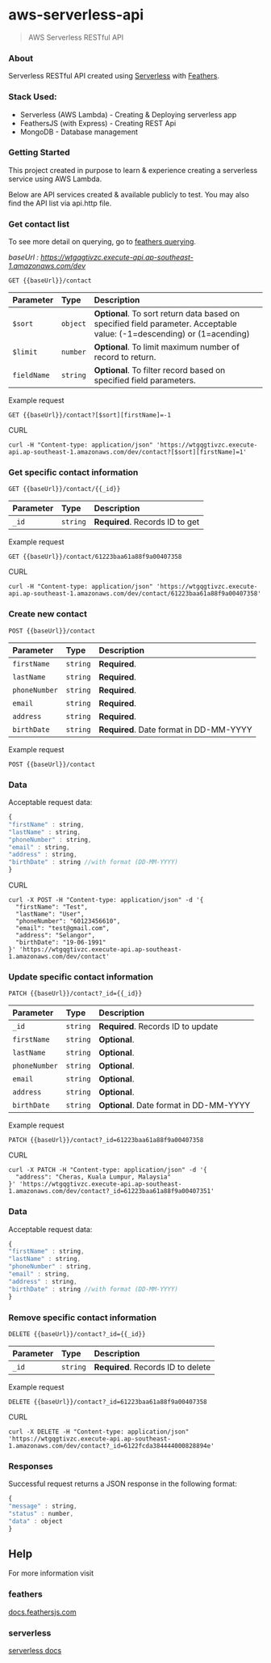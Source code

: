 # aws-serverless-api

> AWS Serverless RESTful API

### About

Serverless RESTful API created using [Serverless](https://www.serverless.com/framework/docs/getting-started) with [Feathers](http://feathersjs.com).
  



### Stack Used:

- Serverless (AWS Lambda) - Creating & Deploying serverless app
- FeathersJS (with Express) - Creating REST Api
- MongoDB - Database management

 



### Getting Started

This project created in purpose to learn & experience creating a serverless service using AWS Lambda.

Below are API services created & available publicly to test. You may also find the API list via api.http file.




### Get contact list

To see more detail on querying, go to [feathers querying](https://docs.feathersjs.com/api/databases/querying.html).



_baseUrl : https://wtgqgtivzc.execute-api.ap-southeast-1.amazonaws.com/dev_

```http
GET {{baseUrl}}/contact
```
| Parameter | Type | Description |
| :--- | :--- | :--- |
| `$sort` | `object` | **Optional**. To sort return data based on specified field parameter. Acceptable value: (-1=descending) or (1=acending) |
| `$limit` | `number` | **Optional**. To limit maximum number of record to return. |
| `fieldName` | `string` | **Optional**. To filter record based on specified field parameters. |


Example request
```http
GET {{baseUrl}}/contact?[$sort][firstName]=-1
```

CURL 
```
curl -H "Content-type: application/json" 'https://wtgqgtivzc.execute-api.ap-southeast-1.amazonaws.com/dev/contact?[$sort][firstName]=1'
```


### Get specific contact information

```http
GET {{baseUrl}}/contact/{{_id}}
```
| Parameter | Type | Description |
| :--- | :--- | :--- |
| `_id` | `string` | **Required**. Records ID to get |


Example request
```http
GET {{baseUrl}}/contact/61223baa61a88f9a00407358
```


CURL 
```
curl -H "Content-type: application/json" 'https://wtgqgtivzc.execute-api.ap-southeast-1.amazonaws.com/dev/contact/61223baa61a88f9a00407358'
```



### Create new contact

```http
POST {{baseUrl}}/contact
```
| Parameter | Type | Description |
| :--- | :--- | :--- |
| `firstName` | `string` | **Required**. |
| `lastName` | `string` | **Required**. |
| `phoneNumber` | `string` | **Required**. |
| `email` | `string` | **Required**.  |
| `address` | `string` | **Required**. |
| `birthDate` | `string` | **Required**. Date format in DD-MM-YYYY |


Example request
```http
POST {{baseUrl}}/contact
```


### Data

Acceptable request data: 

```javascript
{
"firstName" : string,
"lastName" : string,
"phoneNumber" : string, 
"email" : string,
"address" : string,
"birthDate" : string //with format (DD-MM-YYYY)
}
```

CURL
```
curl -X POST -H "Content-type: application/json" -d '{
  "firstName": "Test",
  "lastName": "User",
  "phoneNumber": "60123456610",
  "email": "test@gmail.com",
  "address": "Selangor",
  "birthDate": "19-06-1991"
}' 'https://wtgqgtivzc.execute-api.ap-southeast-1.amazonaws.com/dev/contact'
```




### Update specific contact information

```http
PATCH {{baseUrl}}/contact?_id={{_id}}
```
| Parameter | Type | Description |
| :--- | :--- | :--- |
| `_id` | `string` | **Required**. Records ID to update |
| `firstName` | `string` | **Optional**. |
| `lastName` | `string` | **Optional**. |
| `phoneNumber` | `string` | **Optional**. |
| `email` | `string` | **Optional**.  |
| `address` | `string` | **Optional**. |
| `birthDate` | `string` | **Optional**. Date format in DD-MM-YYYY |


Example request
```http
PATCH {{baseUrl}}/contact?_id=61223baa61a88f9a00407358
```


CURL
```
curl -X PATCH -H "Content-type: application/json" -d '{
  "address": "Cheras, Kuala Lumpur, Malaysia"
}' 'https://wtgqgtivzc.execute-api.ap-southeast-1.amazonaws.com/dev/contact?_id=61223baa61a88f9a00407351'
```



### Data

Acceptable request data: 

```javascript
{
"firstName" : string,
"lastName" : string,
"phoneNumber" : string, 
"email" : string,
"address" : string,
"birthDate" : string //with format (DD-MM-YYYY)
}
```



### Remove specific contact information

```http
DELETE {{baseUrl}}/contact?_id={{_id}}
```
| Parameter | Type | Description |
| :--- | :--- | :--- |
| `_id` | `string` | **Required**. Records ID to delete |


Example request
```http
DELETE {{baseUrl}}/contact?_id=61223baa61a88f9a00407358
```

CURL
```
curl -X DELETE -H "Content-type: application/json" 'https://wtgqgtivzc.execute-api.ap-southeast-1.amazonaws.com/dev/contact?_id=6122fcda384444000828894e'
````




### Responses
Successful request returns a JSON response in the following format:
```javascript
{
"message" : string,
"status" : number,
"data" : object
}
```



## Help

For more information visit

### ****feathers****
[docs.feathersjs.com](http://docs.feathersjs.com)

### ****serverless****
[serverless docs](https://www.serverless.com/framework/docs/guides/)
